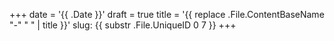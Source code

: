 +++
date = '{{ .Date }}'
draft = true
title = '{{ replace .File.ContentBaseName "-" " " | title }}'
slug: {{ substr .File.UniqueID 0 7 }}
+++
